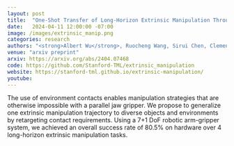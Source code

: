 ```yaml
---
layout: post
title:  "One-Shot Transfer of Long-Horizon Extrinsic Manipulation Through Contact Retargeting"
date:   2024-04-11 12:00:00 -07:00
image: /images/extrinsic_manip.png
categories: research
authors: "<strong>Albert Wu</strong>, Ruocheng Wang, Sirui Chen, Clemens Eppner, C. Karen Liu"
venue: "arxiv preprint"
arxiv: https://arxiv.org/abs/2404.07468
code: https://github.com/Stanford-TML/extrinsic_manipulation
website: https://stanford-tml.github.io/extrinsic-manipulation/
youtube: 
---
```

The use of environment contacts enables manipulation strategies that are otherwise impossible with a parallel jaw gripper. We propose to generalize one extrinsic manipulation trajectory to diverse objects and environments by retargeting contact requirements. Using a 7+1 DoF robotic arm-gripper system, we achieved an overall success rate of 80.5% on hardware over 4 long-horizon extrinsic manipulation tasks.